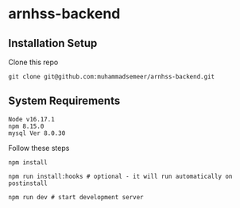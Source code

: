 # arnhss-backend

## Installation Setup

Clone this repo
```
git clone git@github.com:muhammadsemeer/arnhss-backend.git
```

## System Requirements

```
Node v16.17.1
npm 8.15.0
mysql Ver 8.0.30
```


Follow these steps
```
npm install

npm run install:hooks # optional - it will run automatically on postinstall

npm run dev # start development server

```
